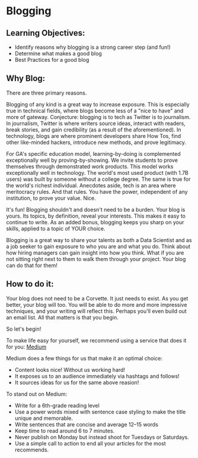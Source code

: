 # Blogging 

## Learning Objectives:

* Identify reasons why blogging is a strong career step (and fun!)
* Determine what makes a good blog
* Best Practices for a good blog


## Why Blog:

There are three primary reasons.

Blogging of any kind is a great way to increase exposure. This is especially true in technical fields, where blogs become less of a "nice to have" and more of gateway. Conjecture: blogging is to tech as Twitter is to journalism. In journalism, Twitter is where writers source ideas, interact with readers, break stories, and gain credibility (as a result of the aforementioned). In technology, blogs are where prominent developers share How Tos, find other like-minded hackers, introduce new methods, and prove legitimacy.

For GA's specific education model, learning-by-doing is complemented exceptionally well by proving-by-showing. We invite students to prove themselves through demonstrated work products. This model works exceptionally well in technology. The world's most used product (with 1.7B users) was built by someone without a college degree. The same is true for the world's richest individual. Anecdotes aside, tech is an area where meritocracy rules. And that rules. You have the power, independent of any institution, to prove your value. Nice.

It's fun! Blogging shouldn't and doesn't need to be a burden. Your blog is yours. Its topics, by definition, reveal your interests. This makes it easy to continue to write. As an added bonus, blogging keeps you sharp on your skills, applied to a topic of YOUR choice.

Blogging is a great way to share your talents as both a Data Scientist and as a job seeker to gain exposure to who you are and what you do.  Think about how hiring managers can gain insight into how you think.  What if you are not sitting right next to them to walk them through your project.  Your blog can do that for them! 

## How to do it:

Your blog does not need to be a Corvette. It just needs to exist. As you get better, your blog will too. You will be able to do more and more impressive techniques, and your writing will reflect this. Perhaps you'll even build out an email list. All that matters is that you begin.

So let's begin! 

To make life easy for yourself, we recommend using a service that does it for you: [Medium](https://medium.com/m/signin?redirect=https%3A%2F%2Fmedium.com%2F&operation=register)

Medium does a few things for us that make it an optimal choice:

* Content looks nice! Without us working hard!
* It exposes us to an audience immediately via hashtags and follows!
* It sources ideas for us for the same above reasion!

To stand out on Medium:
* Write for a 6th-grade reading level
* Use a power words mixed with sentence case styling to make the title unique and memorable.
* Write sentences that are concise and average 12–15 words
* Keep time to read around 6 to 7 minutes.
* Never publish on Monday but instead shoot for Tuesdays or Saturdays.
* Use a simple call to action to end all your articles for the most recommends.





